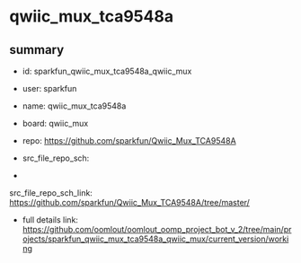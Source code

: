 # qwiic_mux_tca9548a
 
## summary 
* id: sparkfun_qwiic_mux_tca9548a_qwiic_mux
* user: sparkfun
* name: qwiic_mux_tca9548a
* board: qwiic_mux
* repo: https://github.com/sparkfun/Qwiic_Mux_TCA9548A



* src_file_repo_sch: 
*
 src_file_repo_sch_link: https://github.com/sparkfun/Qwiic_Mux_TCA9548A/tree/master/
* full details link: https://github.com/oomlout/oomlout_oomp_project_bot_v_2/tree/main/projects/sparkfun_qwiic_mux_tca9548a_qwiic_mux/current_version/working  






